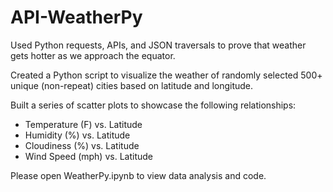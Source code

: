 # API-WeatherPy

Used Python requests, APIs, and JSON traversals to prove that weather gets hotter as we approach the equator. 

Created a Python script to visualize the weather of randomly selected 500+ unique (non-repeat) cities based on latitude and longitude.

Built a series of scatter plots to showcase the following relationships:
* Temperature (F) vs. Latitude
* Humidity (%) vs. Latitude
* Cloudiness (%) vs. Latitude
* Wind Speed (mph) vs. Latitude

Please open WeatherPy.ipynb to view data analysis and code.
